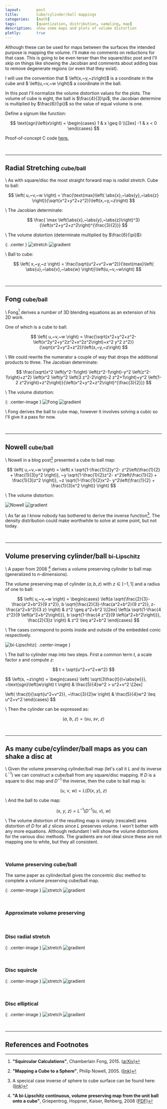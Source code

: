 ```yaml
---
layout:       post
title:        Cube/cylinder/ball mappings
categories:   [math]
tags:         [quantization, distribution, sampling, map]
description:  show some maps and plots of volume distortion
plotly:       true
---
```


Although these can be used for maps between the surfaces the intended purpose is mapping the volume. I'll make no comments on reductions for that case.  This is going to be even terser than the square/disc post and I'll skip on things like showing the Jacobian and comments about adding bias to remove degenerate regions (or even that they exist).

I will use the convention that $ \left(x,~y,~z\right)$ is a coordinate in the cube and $ \left(u,~v,~w \right)$ a coordinate in the ball.

In this post I'll normalize the volume distortion values for the plots. The volume of cube is eight, the ball is $\frac{4}{3}\pi$, the Jacobian determine is multiplied by $\frac{6}{\pi}$ so the value of equal volume is one.

Define a signum like function:

$$
\text{sgn}\left(x\right) =
\begin{cases}
1  & x \geq 0 \\[2ex]
-1 & x < 0
\end{cases}
$$


Proof-of-concept C code [here.](http://github.com/Marc-B-Reynolds/Stand-alone-junk/blob/master/src/Posts/ballcube.c)

<br>

------

Radial Stretching <small>cube/ball</small>
------

\\
As with square/disc the most straight forward map is *radial stretch*. Cube to ball:

$$ \left( u,~v,~w \right) = \frac{\text{max}\left( \abs{x},~\abs{y},~\abs{z} \right)}{\sqrt{x^2+y^2+z^2}}\left(x,~y,~z\right) $$

\\
The Jacobian determinate:

$$
\frac{ \max \left(\abs{x},~\abs{y},~\abs{z}\right)^3}{\left(x^2+y^2+z^2\right)^{\frac{3}{2}}}
$$

\\
The volume distortion (determinate multiplied by $\frac{6}{\pi}$):


{: .center }
![stretch]({{site.base}}/assets/figures/cubeball/rstretch.png 'Stretch volume distortion') ![gradient]({{site.base}}/assets/figures/cubeball/gradient.png 'gradient')


\\
Ball to cube:

$$ \left( x,~y,~z \right) = \frac{\sqrt{u^2+v^2+w^2}}{\text{max}\left( \abs{u},~\abs{v},~\abs{w} \right)}\left(u,~v,~w\right) $$

<br>

------

Fong <small>cube/ball</small>
------

\\
Fong[^fong2016] derives a number of 3D blending equations as an extension of his 2D work.

One of which is a cube to ball:

$$ 
\left( u,~v,~w \right) = \frac{\sqrt{x^2+y^2+z^2-\left(x^2y^2+y^2z^2+x^2z^2\right)+x^2 y^2 z^2}}{\sqrt{x^2+y^2+z^2}}\left(x,~y,~z\right) 
$$

\\
We could rewrite the numerator a couple of way that drops the additional products to three.  The Jacobian determinate:

$$
\frac{\sqrt{x^2 \left(y^2-1\right) \left(z^2-1\right)-y^2 \left(z^2-1\right)+z^2}
   \left(x^2 \left(y^2 \left(3 z^2-2\right)-2 z^2+1\right)+y^2 \left(1-2
   z^2\right)+z^2\right)}{\left(x^2+y^2+z^2\right)^{\frac{3}{2}}}
$$

\\
The volume distortion:

{: .center-image }
![Fong]({{site.base}}/assets/figures/cubeball/fong.png 'Fong volume distortion') ![gradient]({{site.base}}/assets/figures/cubeball/gradient.png 'gradient')

\\
Fong derives the ball to cube map, however it involves solving a cubic so I'll give it a pass for now.


<br>

------

Nowell <small>cube/ball</small>
------

\\
Nowell in a blog post[^nowell] presented a cube to ball map:

$$ \left( u,~v,~w \right) = \left(
 x \sqrt{1-\frac{1}{2}y^2- z^2\left(\frac{1}{2} + \frac{1}{3}y^2 \right)},
~y \sqrt{1-\frac{1}{2}z^2- x^2\left(\frac{1}{2} + \frac{1}{3}z^2 \right)},
~z \sqrt{1-\frac{1}{2}x^2- y^2\left(\frac{1}{2} + \frac{1}{3}x^2 \right)}
\right) $$

\\
The volume distortion:

![Nowell]({{site.base}}/assets/figures/cubeball/nowell.png 'Nowell volume distortion') ![gradient]({{site.base}}/assets/figures/cubeball/gradient.png 'gradient')

\\
As far as I know nobody has bothered to derive the inverse function[^bcnowell]. The density distribution could make worthwhile to solve at some point, but not today.

<br>

------

Volume preserving cylinder/ball <small>bi-Lipschitz</small>
------

\\
A paper from 2008 [^lipschitz] derives a volume preserving cylinder to ball map (generalized to $n$-dimensions).

The volume preserving map of cylinder $\left(a,b,z\right)$ with $z \in \left[-1,1\right]$ and a radius of one to ball:

$$
\left( u,~v,~w \right) =
\begin{cases}
\left(a \sqrt{\frac{2}{3}-\frac{a^2+b^2}{9 z^2}},
      b \sqrt{\frac{2}{3}-\frac{a^2+b^2}{9 z^2}},
	  z-\frac{a^2+b^2}{3 z} \right) & z^2 \geq a^2+b^2  \\[2ex]
\left(a \sqrt{1-\frac{4 z^2}{9 \left(a^2+b^2\right)}},
      b \sqrt{1-\frac{4 z^2}{9 \left(a^2+b^2\right)}}, \frac{2}{3}z \right)  & z^2 \leq a^2+b^2
\end{cases}
$$

\\
The cases correspond to points inside and outside of the embedded conic respectively.

![bi-Lipschitz]({{site.base}}/assets/figures/cubeball/bilipschitz.jpg 'bi-Libschitz regions'){: .center-image }

\\
The ball to cylinder map into two steps.  First a common term $t$, a scale factor $s$ and compute $z$:

$$
t = \sqrt{u^2+v^2+w^2}
$$

$$
\left(s, ~z\right) =
\begin{cases}
\left( \sqrt{3\frac{t}{t+\abs{w}}},
      ~\text{sgn}\left(w\right) t   \right)    & \frac{5}{4}w^2 > u^2+v^2 \\[2ex]

\left( \frac{t}{\sqrt{u^2+v^2}}, 
      ~\frac{3}{2}w \right) & \frac{5}{4}w^2 \leq u^2+v^2
\end{cases}
$$

\\
Then the cylinder can be expressed as:

$$
\left(a, ~b, ~z\right) = \left(su,~sv,~z \right)
$$

<br>

------

As many cube/cylinder/ball maps as you can shake a disc at
------

\\
Given the volume preserving cylinder/ball map (let's call it $L$ and its inverse $L^{-1}$) we can construct a cube/ball from any square/disc mapping.  If $D$ is a square to disc map and $D^{-1}$ the inverse, then the cube to ball map is:

$$ \left( u,~v,~w \right) = L(D(x,~y),~z) $$

\\
And the ball to cube map:

$$ \left( x,~y,~z \right) = L^{-1}(D^{-1}(u,~v),~w) $$

\\
The volume distortion of the resulting map is simply (rescaled) area distortion of $D$ for all $z$ slices since $L$ preserves volume.  I won't bother with any more equations.  Although redundant I will show the volume distortions for the various disc methods.  The gradients are not ideal since these are not mapping one to white, but they all consistent.

<br>

### Volume preserving cube/ball

The same paper as cylinder/ball gives the concentric disc method to complete a volume preserving cube/ball map.

{: .center-image }
![stretch]({{site.base}}/assets/figures/cubeball/ev.png 'Volume preserving') ![gradient]({{site.base}}/assets/figures/cubeball/cyl_gradient.png 'gradient')

<br>

### Approximate volume preserving

<br>

### Disc radial stretch

{: .center-image }
![stretch]({{site.base}}/assets/figures/cubeball/cstretch.png 'Stretch volume distortion') ![gradient]({{site.base}}/assets/figures/cubeball/cyl_gradient.png 'gradient')

<br>

### Disc squircle

{: .center-image }
![stretch]({{site.base}}/assets/figures/cubeball/squirical.png 'Squircle volume distortion') ![gradient]({{site.base}}/assets/figures/cubeball/cyl_gradient.png 'gradient')

<br>

### Disc elliptical

{: .center-image }
![stretch]({{site.base}}/assets/figures/cubeball/celliptical.png 'Elliptical volume distortion') ![gradient]({{site.base}}/assets/figures/cubeball/cyl_gradient.png 'gradient')

<br>

------

References and Footnotes
------

[^toycode]:  Toy scalar *C* implementation ([link](http://))

[^fong2016]:  **"Squircular Calculations"**, Chamberlain Fong, 2015. ([arXiv](https://arxiv.org/abs/XXXX))

[^lambers]:   **"Mappings between Sphere, Disc, and Square"**, Martin Lambers, 2016. ([jcgt](https://jcgt.org/published/0005/02/01/))

[^lipschitz]: **"A bi-Lipschitz continuous, volume preserving map from the unit ball onto a cube"**, Griepentrog, Hoppner, Kaiser, Rehberg, 2008 ([PDF](http://siba-ese.unisalento.it/index.php/notemat/article/viewFile/643/488))

[^nowell]:  **"Mapping a Cube to a Sphere"**, Philip Nowell, 2005. ([link](http://mathproofs.blogspot.fr/2005/07/mapping-cube-to-sphere.html))

[^bcnowell]:  A specical case inverse of sphere to cube surface can be found here: ([link](http://stackoverflow.com/questions/2656899/mapping-a-sphere-to-a-cube))

<script>

</script>
